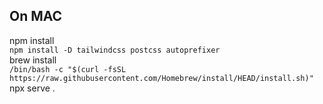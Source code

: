On MAC
---------------
npm install<br>
`npm install -D tailwindcss postcss autoprefixer`
<br>
brew install<br>
`/bin/bash -c "$(curl -fsSL https://raw.githubusercontent.com/Homebrew/install/HEAD/install.sh)"`<br>
npx serve .
